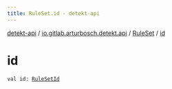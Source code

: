 ```yaml
---
title: RuleSet.id - detekt-api
---
```


[detekt-api](../../index.html) / [io.gitlab.arturbosch.detekt.api](../index.html) / [RuleSet](index.html) / [id](./id.html)

# id

`val id: `[`RuleSetId`](../-rule-set-id.html)